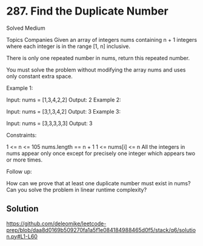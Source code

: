 # 287. Find the Duplicate Number
Solved
Medium

Topics
Companies
Given an array of integers nums containing n + 1 integers where each integer is in the range [1, n] inclusive.

There is only one repeated number in nums, return this repeated number.

You must solve the problem without modifying the array nums and uses only constant extra space.

 

Example 1:

Input: nums = [1,3,4,2,2]
Output: 2
Example 2:

Input: nums = [3,1,3,4,2]
Output: 3
Example 3:

Input: nums = [3,3,3,3,3]
Output: 3
 

Constraints:

1 <= n <= 105
nums.length == n + 1
1 <= nums[i] <= n
All the integers in nums appear only once except for precisely one integer which appears two or more times.
 

Follow up:

How can we prove that at least one duplicate number must exist in nums?
Can you solve the problem in linear runtime complexity?

## Solution

https://github.com/deleomike/leetcode-prep/blob/daa8d0169b509270fa1a5f1e084184988465d0f5/stack/q6/solution.py#L1-L60